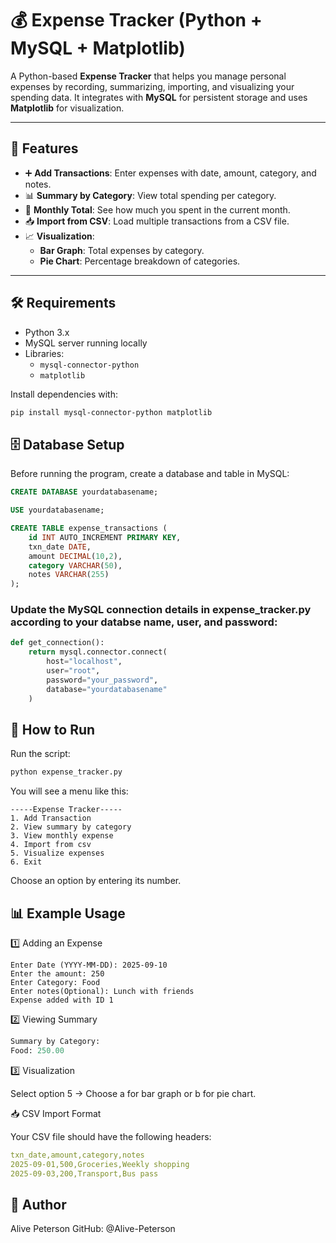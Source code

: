 # 💰 Expense Tracker (Python + MySQL + Matplotlib)

A Python-based **Expense Tracker** that helps you manage personal expenses by recording, summarizing, importing, and visualizing your spending data. It integrates with **MySQL** for persistent storage and uses **Matplotlib** for visualization.

---

## 📌 Features

- ➕ **Add Transactions**: Enter expenses with date, amount, category, and notes.  
- 📊 **Summary by Category**: View total spending per category.  
- 📅 **Monthly Total**: See how much you spent in the current month.  
- 📥 **Import from CSV**: Load multiple transactions from a CSV file.  
- 📈 **Visualization**:  
  - **Bar Graph**: Total expenses by category.  
  - **Pie Chart**: Percentage breakdown of categories.  

---

## 🛠 Requirements

- Python 3.x  
- MySQL server running locally  
- Libraries:  
  - `mysql-connector-python`  
  - `matplotlib`  

Install dependencies with:
```bash
pip install mysql-connector-python matplotlib
```

## 🗄️ Database Setup

Before running the program, create a database and table in MySQL:

```sql
CREATE DATABASE yourdatabasename;

USE yourdatabasename;

CREATE TABLE expense_transactions (
    id INT AUTO_INCREMENT PRIMARY KEY,
    txn_date DATE,
    amount DECIMAL(10,2),
    category VARCHAR(50),
    notes VARCHAR(255)
);
```
### Update the MySQL connection details in expense_tracker.py according to your databse name, user, and password:
```python
def get_connection():
    return mysql.connector.connect(
        host="localhost",
        user="root",
        password="your_password",
        database="yourdatabasename"
    )
```

## 🚀 How to Run

Run the script:
```python
python expense_tracker.py
```

You will see a menu like this:
```text
-----Expense Tracker-----
1. Add Transaction
2. View summary by category
3. View monthly expense
4. Import from csv
5. Visualize expenses
6. Exit
```
Choose an option by entering its number.

## 📊 Example Usage

1️⃣ Adding an Expense
```text
Enter Date (YYYY-MM-DD): 2025-09-10
Enter the amount: 250
Enter Category: Food
Enter notes(Optional): Lunch with friends
Expense added with ID 1
```
2️⃣ Viewing Summary
```python
Summary by Category:
Food: 250.00
```
3️⃣ Visualization

Select option 5 → Choose a for bar graph or b for pie chart.

📥 CSV Import Format

Your CSV file should have the following headers:
```yaml
txn_date,amount,category,notes
2025-09-01,500,Groceries,Weekly shopping
2025-09-03,200,Transport,Bus pass
```
## 👤 Author

Alive Peterson
GitHub: @Alive-Peterson
